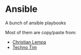 Ansible
===

A bunch of ansible playbooks 

Most of them are copy/paste from:
* [Christian Lempa](https://github.com/ChristianLempa/boilerplates)
* [Techno Tim](https://github.com/techno-tim/launchpad)
